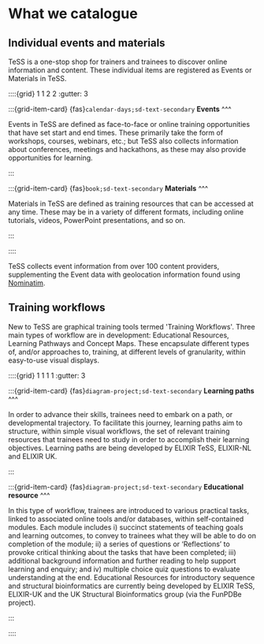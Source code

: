 # What we catalogue

## Individual events and materials

TeSS is a one-stop shop for trainers and trainees to discover online information and content.
These individual items are registered as Events or Materials in TeSS.

::::{grid} 1 1 2 2
:gutter: 3

:::{grid-item-card}
{fas}`calendar-days;sd-text-secondary` **Events**
^^^

Events in TeSS are defined as face-to-face or online training opportunities that have set start and end times. 
These primarily take the form of workshops, courses, webinars, etc.;
but TeSS also collects information about conferences, meetings and hackathons, as these may also provide opportunities for learning.

:::

:::{grid-item-card}
{fas}`book;sd-text-secondary` **Materials**
^^^

Materials in TeSS are defined as training resources that can be accessed at any time. 
These may be in a variety of different formats, including online tutorials, videos, PowerPoint presentations, and so on.

:::

::::

TeSS collects event information from over 100 content providers, supplementing the Event data with geolocation information found using [Nominatim](https://wiki.openstreetmap.org/wiki/Nominatim).


## Training workflows

New to TeSS are graphical training tools termed 'Training Workflows'.
Three main types of workflow are in development: Educational Resources, Learning Pathways and Concept Maps. 
These encapsulate different types of, and/or approaches to, training, at different levels of granularity, within easy-to-use visual displays.



::::{grid} 1 1 1 1
:gutter: 3

:::{grid-item-card}
{fas}`diagram-project;sd-text-secondary` **Learning paths**
^^^

In order to advance their skills, trainees need to embark on a path, or developmental trajectory.
To facilitate this journey, learning paths aim to structure, within simple visual workflows, the set of relevant training resources that trainees need to study in order to accomplish their learning objectives. 
Learning paths are being developed by ELIXIR TeSS, ELIXIR-NL and ELIXIR UK.

:::

:::{grid-item-card}
{fas}`diagram-project;sd-text-secondary` **Educational resource**
^^^

In this type of workflow, trainees are introduced to various practical tasks, linked to associated online tools and/or databases, within self-contained modules. 
Each module includes i) succinct statements of teaching goals and learning outcomes, to convey to trainees what they will be able to do on completion of the module; 
ii) a series of questions or ‘Reflections’ to provoke critical thinking about the tasks that have been completed; 
iii) additional background information and further reading to help support learning and enquiry; 
and iv) multiple choice quiz questions to evaluate understanding at the end. 
Educational Resources for introductory sequence and structural bioinformatics are currently being developed by ELIXIR TeSS, ELIXIR-UK and the UK Structural Bioinformatics group (via the FunPDBe project).

:::

::::